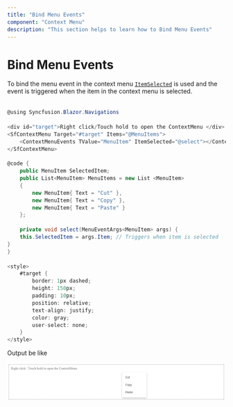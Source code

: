 ```yaml
---
title: "Bind Menu Events"
component: "Context Menu"
description: "This section helps to learn how to Bind Menu Events"
---
```


# Bind Menu Events

To bind the menu event in the context menu [`ItemSelected`](https://help.syncfusion.com/cr/blazor/Syncfusion.Blazor~Syncfusion.Blazor.DropDowns.SfListBox~ItemSelected.html) is used and the event is triggered when the item in the context menu is selected.

```csharp

@using Syncfusion.Blazor.Navigations

<div id="target">Right click/Touch hold to open the ContextMenu </div>
<SfContextMenu Target="#target" Items="@MenuItems">
    <ContextMenuEvents TValue="MenuItem" ItemSelected="@select"></ContextMenuEvents>
</SfContextMenu>

@code {
    public MenuItem SelectedItem;
    public List<MenuItem> MenuItems = new List <MenuItem>
    {
        new MenuItem{ Text = "Cut" },
        new MenuItem{ Text = "Copy" },
        new MenuItem{ Text = "Paste" }
    };

    private void select(MenuEventArgs<MenuItem> args) {
    this.SelectedItem = args.Item; // Triggers when item is selected
}
}

<style>
    #target {
        border: 1px dashed;
        height: 150px;
        padding: 10px;
        position: relative;
        text-align: justify;
        color: gray;
        user-select: none;
    }
</style>

```

Output be like

![Context Menu Sample](./../images/context-menu.png)